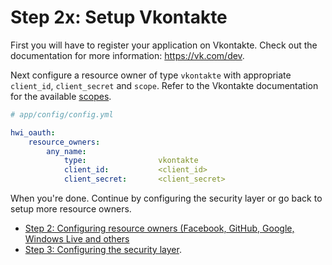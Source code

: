 Step 2x: Setup Vkontakte
========================
First you will have to register your application on Vkontakte. Check out the
documentation for more information: https://vk.com/dev.

Next configure a resource owner of type `vkontakte` with appropriate
`client_id`, `client_secret` and `scope`. Refer to the Vkontakte documentation
for the available [scopes](https://vk.com/dev/permissions).

```yaml
# app/config/config.yml

hwi_oauth:
    resource_owners:
        any_name:
            type:                vkontakte
            client_id:           <client_id>
            client_secret:       <client_secret>
```

When you're done. Continue by configuring the security layer or go back to
setup more resource owners.

- [Step 2: Configuring resource owners (Facebook, GitHub, Google, Windows Live and others](../2-configuring_resource_owners.md)
- [Step 3: Configuring the security layer](../3-configuring_the_security_layer.md).
